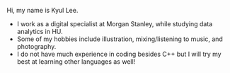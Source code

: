 Hi, my name is Kyul Lee.
- I work as a digital specialist at Morgan Stanley, while studying data analytics in HU.
- Some of my hobbies include illustration, mixing/listening to music, and photography.
- I do not have much experience in coding besides C++ but I will try my best at learning other languages as well!
